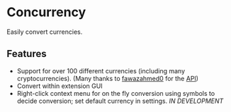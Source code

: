# Concurrency

Easily convert currencies.

## Features

- Support for over 100 different currencies (including many cryptocurrencies). (Many thanks to [fawazahmed0](https://github.com/fawazahmed0) for the [API](https://github.com/fawazahmed0/currency-api#readme))
- Convert within extension GUI
- Right-click context menu for on the fly conversion using symbols to decide conversion; set default currency in settings. _IN DEVELOPMENT_
